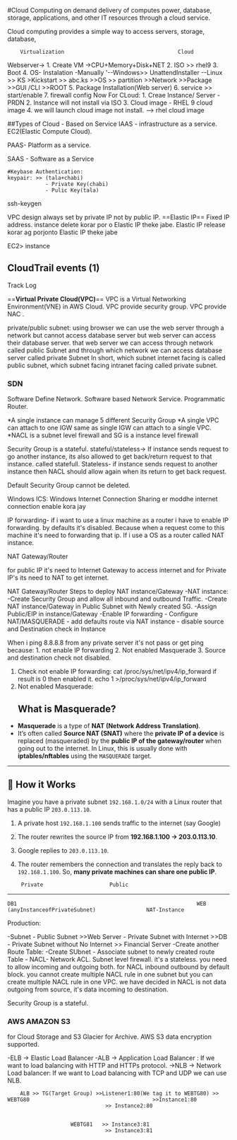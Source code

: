 
#Cloud Computing 
on demand delivery of computes power, database, storage, applications, and other IT resources through a cloud service.

Cloud computing provides a simple way to access servers, storage, database,

		Virtualization                                    Cloud
Webserver->
			1. Create VM
				->CPU+Memory+Disk+NET
			2. ISO >> rhel9
			3.  Boot
			4. OS- Instalation
				-Manually
				'--Windows>> UnattendInstaller
				--Linux >> KS >Kickstart >> abc.ks
									>>OS >> partition
									>>Network
									>>Package
									>>GUI /CLI
									>>ROOT
			5. Package Installation(Web server)
			6.  service >> start/enable
			7. firewall config
	Now For CLoud:
		1.  Creae Instance/ Server
			-PRDN
		2. Instance will not install via ISO
		3. Cloud image - RHEL 9 cloud image 
		4. we will launch cloud image not install. --> rhel cloud image


##Types of Cloud - Based on Service
IAAS - infrastructure as a service.  EC2(Elastic Compute Cloud).  

PAAS- Platform as a service. 

SAAS - Software as a Service



	#Keybase Authentication:
	keypair: >> (tala+chabi)
				- Private Key(chabi)
				- Pulic Key(tala)

ssh-keygen

VPC design always set by private IP not by public IP.
==Elastic IP==
Fixed IP address. instance delete korar por o Elastic IP theke jabe. Elastic IP release korar ag porjonto Elastic IP theke jabe


EC2> instance
## CloudTrail events (1)
Track Log

==**Virtual Private Cloud(VPC)**==
VPC is a Virtual Networking Environment(VNE) in AWS Cloud. VPC provide security group. VPC provide NAC .

private/public subnet:
using browser we can use the web server through a network but cannot access database server but web server can access their database server. that web server we can access through network called public Subnet and through which network we can access database server called private Subnet
In short, which subnet internet facing is called public subnet, which subnet facing intranet facing called private subnet.

### SDN
Software Define Network. Software based Network Service. Programmatic Router.

*A single instance can manage 5 different Security Group
*A single VPC can attach to one IGW same as single IGW can attach to a single VPC.
*NACL is a subnet level firewall and SG is a instance level firewall


Security Group is a stateful.
stateful/stateless->  If instance sends request to go another instance, its also allowed to get back/return request to that instance. called statefull.
Stateless- if instance sends request to another instance then NACL should allow again when its return to get back request.

Default Security Group cannot be deleted.

Windows ICS: Windows Internet Connection Sharing er moddhe internet connection enable kora jay

IP forwarding- if i want to use a linux machine as a router i have to enable IP forwarding. by defaults it's disabled. Because when a request come to this machine it's need to forwarding that ip. If i use a OS as a router called NAT instance.

NAT Gateway/Router

for public IP it's need to Internet Gateway to access internet and for Private IP's its need to NAT to get internet.




NAT Gateway/Router
Steps to deploy NAT instance/Gateway
-NAT instance:
		-Create Security Group and allow all inbound and outbound Traffic.
		-Create NAT instance/Gateway in Public Subnet with Newly created SG.
		-Assign Public/EIP in instance/Gateway
		-Enable IP forwarding 
		- Configure NAT/MASQUERADE
		- add defaults route via NAT instance
		- disable source and Destination check in Instance

When i ping 8.8.8.8 from any private server it's not pass or get ping because:
	1. not enable IP forwarding
	2. Not enabled Masquerade
	3. Source and destination check not disabled.

1. Check not enable IP forwarding: cat /proc/sys/net/ipv4/ip_forward
		if result is 0 then enabled it.
		echo 1 >/proc/sys/net/ipv4/ip_forward
2. Not enabled Masquerade:
   ## What is Masquerade?
- **Masquerade** is a type of **NAT (Network Address Translation)**.
- It’s often called **Source NAT (SNAT)** where the **private IP of a device** is replaced (masqueraded) by the **public IP of the gateway/router** when going out to the internet.
In Linux, this is usually done with **iptables/nftables** using the `MASQUERADE` target.

---

## 🔹 How it Works

Imagine you have a private subnet `192.168.1.0/24` with a Linux router that has a public IP `203.0.113.10`.

1. A private host `192.168.1.100` sends traffic to the internet (say Google)
2. The router rewrites the source IP from **192.168.1.100 → 203.0.113.10**.
3. Google replies to `203.0.113.10`.    
4. The router remembers the connection and translates the reply back to `192.168.1.100`.
So, **many private machines can share one public IP**.


		Private                     Public
-------------------------------------------------
	DB1                                                         WEB
	(anyInstanceofPrivateSubnet)                NAT-Instance

Production:

-Subnet
	 - Public Subnet                                               >>Web Server
	 - Private Subnet with Internet                         >>DB
	 - Private Subnet without No Internet              >> Financial Server
-Create another Route Table:
		-Create SUbnet
		- Associate subnet to newly created route Table
		-
NACL- Network ACL. Subnet level firewall.  it's a stateless. you need to allow incoming and outgoing both. for NACL inbound outbound by default block.
 you cannot create multiple NACL rule in one subnet but you can create multiple NACL rule in one VPC. we have decided in NACL is not  data outgoing from source, it's data incoming to destination.
 
 
Security Group is a stateful.


### AWS  AMAZON S3
for Cloud Storage and S3 Glacier for Archive. AWS S3 data encryption supported. 

-ELB -> Elastic Load Balancer
		-ALB -> Application Load Balancer : If we want to load balancing with HTTP and HTTPs protocol.
		->NLB -> Network Load balancer: If we want to Load balancing with TCP and UDP we can use NLB.

		ALB >> TG(Target Group) >>Listener1:80(We tag it to WEBTG80) >> WEBTG80                                       >>Instance1:80
								   >> Instance2:80
						
								   
						WEBTG81   >> Instance3:81
								   >> Instance3:81



 